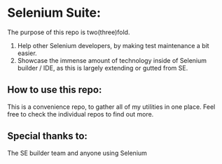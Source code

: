 # Selenium Suite:

The purpose of this repo is two(three)fold.

1. Help other Selenium developers, by making test maintenance a bit easier.
2. Showcase the immense amount of technology inside of Selenium builder / IDE, as this is largely extending or gutted from SE.

## How to use this repo:

This is a convenience repo, to gather all of my utilities in one place.
Feel free to check the individual repos to find out more.

## Special thanks to:

The SE builder team and anyone using Selenium
